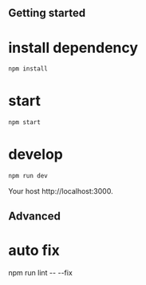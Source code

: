 ## Getting started

# install dependency
```bash
npm install
```




# start
```bash
npm start
```

# develop
```bash
npm run dev
```

Your host http://localhost:3000.

## Advanced

# auto fix
npm run lint -- --fix
